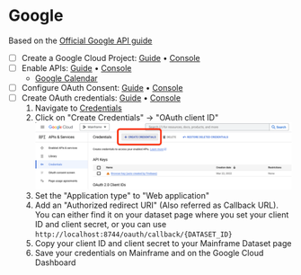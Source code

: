 # Google

Based on the [Official Google API guide](https://developers.google.com/calendar/api/guides/overview)

-   [ ] Create a Google Cloud Project: [Guide](https://developers.google.com/workspace/guides/create-project) • [Console](https://console.cloud.google.com/projectcreate)
-   [ ] Enable APIs: [Guide](https://developers.google.com/workspace/guides/enable-apis) • [Console](https://console.cloud.google.com/workspace-api/products)
    -   [Google Calendar](https://console.cloud.google.com/apis/library/calendar-json.googleapis.com)
-   [ ] Configure OAuth Consent: [Guide](https://developers.google.com/workspace/guides/configure-oauth-consent) • [Console](https://console.cloud.google.com/apis/credentials/consent)
-   [ ] Create OAuth credentials: [Guide](https://developers.google.com/workspace/guides/create-credentials#oauth-client-id) • [Console](https://console.cloud.google.com/apis/credentials)
    1. Navigate to [Credentials](https://console.cloud.google.com/apis/credentials)
    2. Click on "Create Credentials" → "OAuth client ID"
       ![Screenshot](../images/google-oauth-4.2-create-credentials.png)
    3. Set the "Application type" to "Web application"
    4. Add an "Authorized redirect URI" (Also referred as Callback URL). You can either find it on your dataset page where you set your client ID and client secret, or you can use `http://localhost:8744/oauth/callback/{DATASET_ID}`
    5. Copy your client ID and client secret to your Mainframe Dataset page
    6. Save your credentials on Mainframe and on the Google Cloud Dashboard
